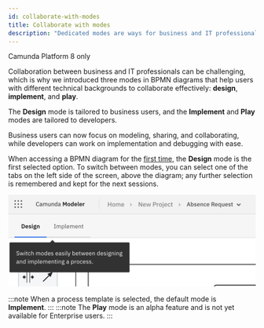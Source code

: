 ```yaml
---
id: collaborate-with-modes
title: Collaborate with modes
description: "Dedicated modes are ways for business and IT professionals to collaborate effectively."
---
```


<span class="badge badge--cloud">Camunda Platform 8 only</span>

Collaboration between business and IT professionals can be challenging, which is why we introduced three modes in BPMN diagrams that help users with different technical backgrounds to collaborate effectively: **design**, **implement**, and **play**.

The **Design** mode is tailored to business users, and the **Implement** and **Play** modes are tailored to developers.

Business users can now focus on modeling, sharing, and collaborating, while developers can work on implementation and debugging with ease.

When accessing a BPMN diagram for the [first time](/components/modeler/web-modeler/model-your-first-diagram.md), the **Design** mode is the first selected option. To switch between modes, you can select one of the tabs on the left side of the screen, above the diagram; any further selection is remembered and kept for the next sessions.

![modes tab navigation](img/mode-tab-navigation.png)

:::note
When a process template is selected, the default mode is **Implement**.
:::
:::note
The **Play** mode is an alpha feature and is not yet available for Enterprise users.
:::
